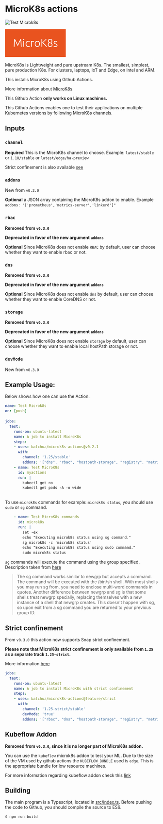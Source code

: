 # MicroK8s actions

![Test Microk8s](https://github.com/balchua/microk8s-actions/workflows/Test%20Microk8s/badge.svg)

<img src="assets/microk8s-image.png" width="200" />

MicroK8s is Lightweight and pure upstream K8s.  The smallest, simplest, pure production K8s.  For clusters, laptops, IoT and Edge, on Intel and ARM.

This installs MicroK8s using Github Actions.  

More information about [MicroK8s](https://microk8s.io/)

This Github Action **only works on Linux machines.**

This Github Actions enables one to test their applications on multiple Kubernetes versions by following MicroK8s channels.

## Inputs

### `channel`

**Required**  This is the MicroK8s channel to choose.  Example: `latest/stable` or `1.18/stable` or `latest/edge/ha-preview` 

Strict confinement is also available [see](#strict-confinement)

### `addons`

New from `v0.2.0`

**Optional** a JSON array containing the MicroK8s addon to enable.  Example `addons: "['prometheus','metrics-server','linkerd']"`

### `rbac`

**Removed from `v0.3.0`**

**Deprecated in favor of the new argument `addons`**

**Optional**  Since MicroK8s does not enable `RBAC` by default, user can choose whether they want to enable rbac or not.

### `dns`

**Removed from `v0.3.0`**

**Deprecated in favor of the new argument `addons`**

**Optional**  Since MicroK8s does not enable `dns` by default, user can choose whether they want to enable CoreDNS or not.

### `storage`

**Removed from `v0.3.0`**

**Deprecated in favor of the new argument `addons`**

**Optional** Since MicroK8s does not enable `storage` by default, user can choose whether they want to enable local hostPath storage or not.

### `devMode`

New from `v0.3.0`



## Example Usage:

Below shows how one can use the Action.

```yaml
name: Test Microk8s
on: [push]

jobs:
  test:
    runs-on: ubuntu-latest
    name: A job to install MicroK8s
    steps:
    - uses: balchua/microk8s-actions@v0.2.1
      with:
        channel: '1.25/stable'
        addons: '["dns", "rbac", "hostpath-storage", "registry", "metrics-server"]'
    - name: Test MicroK8s
      id: myactions
      run: |
        kubectl get no
        kubectl get pods -A -o wide
        
```

To use `microk8s` commands for example: `microk8s status`, you should use `sudo` or `sg` command.

```yaml
    - name: Test MicroK8s commands
      id: microk8s
      run: |
        set -ex
        echo "Executing microk8s status using sg command."
        sg microk8s -c 'microk8s status'
        echo "Executing microk8s status using sudo command."
        sudo microk8s status
```

`sg` commands will execute the command using the group specified.  Description taken from [here](https://man7.org/linux/man-pages/man1/sg.1.html#:~:text=The%20sg%20command%20works%20similar,multi%2Dword%20commands%20in%20quotes.)

>  The sg command works similar to newgrp but accepts a command. The
   command will be executed with the /bin/sh shell. With most shells you
   may run sg from, you need to enclose multi-word commands in quotes.
   Another difference between newgrp and sg is that some shells treat
   newgrp specially, replacing themselves with a new instance of a shell
   that newgrp creates. This doesn't happen with sg, so upon exit from a
   sg command you are returned to your previous group ID.

## Strict confinement

From `v0.3.0` this action now supports Snap strict confinement.

**Please note that MicroK8s strict confinement is only available from `1.25` as a separate track `1.25-strict`.**

More information [here](https://ubuntu.com/blog/strictly-confined-microk8s)

``` yaml
jobs:
  test:
    runs-on: ubuntu-latest
    name: A job to install MicroK8s with strict confinement
    steps:
    - uses: balchua/microk8s-actions@feature/strict
      with:
        channel: '1.25-strict/stable'
        devMode: 'true'
        addons: '["rbac", "dns", "hostpath-storage", "registry", "metrics-server"]'
```

## Kubeflow Addon

**Removed from `v0.3.0`, since it is no longer part of MicroK8s addon.**

You can use the `kubeflow` microk8s addon to test your ML.  Due to the size of the VM used by github actions the `KUBEFLOW_BUNDLE` used is `edge`.
This is the appropriate bundle for low resource machines.

For more information regarding kubeflow addon check this [link](https://microk8s.io/docs/addon-kubeflow)

## Building

The main program is a Typescript, located in [src/index.ts](src/index.ts).  Before pushing the code to Github, you should compile the source to ES6.

```shell
$ npm run build
```


